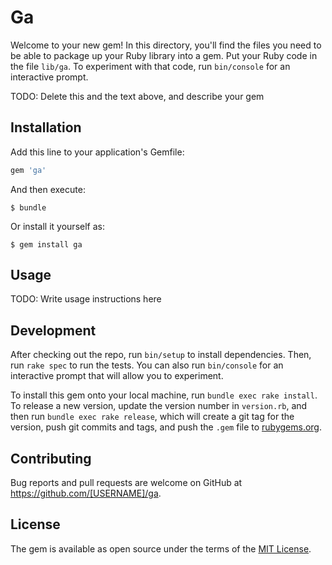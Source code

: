 # Ga

Welcome to your new gem! In this directory, you'll find the files you need to be able to package up your Ruby library into a gem. Put your Ruby code in the file `lib/ga`. To experiment with that code, run `bin/console` for an interactive prompt.

TODO: Delete this and the text above, and describe your gem

## Installation

Add this line to your application's Gemfile:

```ruby
gem 'ga'
```

And then execute:

    $ bundle

Or install it yourself as:

    $ gem install ga

## Usage

TODO: Write usage instructions here

## Development

After checking out the repo, run `bin/setup` to install dependencies. Then, run `rake spec` to run the tests. You can also run `bin/console` for an interactive prompt that will allow you to experiment.

To install this gem onto your local machine, run `bundle exec rake install`. To release a new version, update the version number in `version.rb`, and then run `bundle exec rake release`, which will create a git tag for the version, push git commits and tags, and push the `.gem` file to [rubygems.org](https://rubygems.org).

## Contributing

Bug reports and pull requests are welcome on GitHub at https://github.com/[USERNAME]/ga.


## License

The gem is available as open source under the terms of the [MIT License](http://opensource.org/licenses/MIT).

